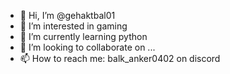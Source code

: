 - 👋 Hi, I’m @gehaktbal01
- 👀 I’m interested in gaming
- 🌱 I’m currently learning python
- 💞️ I’m looking to collaborate on ...
- 📫 How to reach me: balk_anker0402 on discord

<!---
gehaktbal01/gehaktbal01 is a ✨ special ✨ repository because its `README.md` (this file) appears on your GitHub profile.
You can click the Preview link to take a look at your changes.
--->
